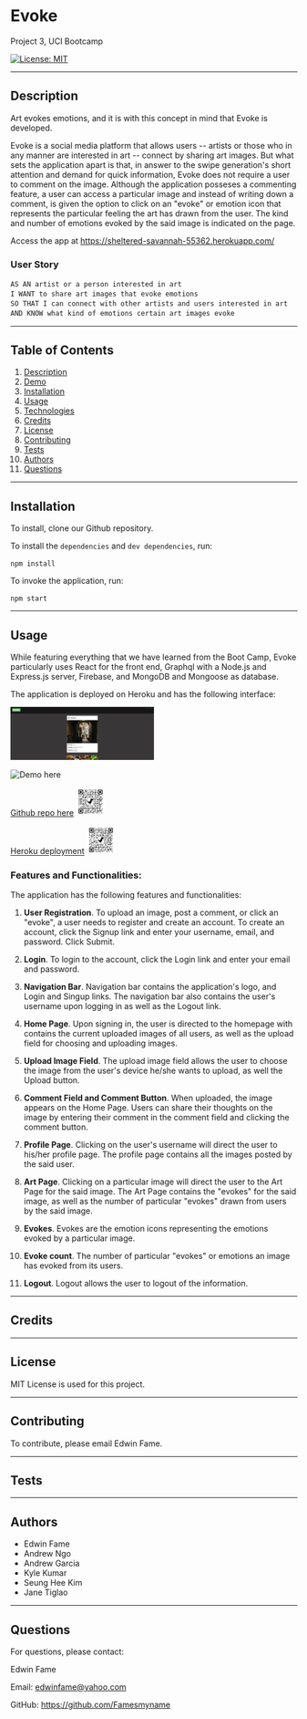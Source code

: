# Evoke
Project 3, UCI Bootcamp

[![License: MIT](https://img.shields.io/badge/License-MIT-yellow.svg)](https://opensource.org/licenses/MIT)

---
## Description

Art evokes emotions, and it is with this concept in mind that Evoke is developed. 

Evoke is a social media platform that allows users -- artists or those who in any manner are interested in art -- connect by sharing art images. But what sets the application apart is that, in answer to the swipe generation's short attention and demand for quick information, Evoke does not require a user to comment on the image. Although the application posseses a commenting feature, a user can access a particular image and instead of writing down a comment, is given the option to click on an "evoke" or emotion icon that represents the particular feeling the art has drawn from the user. The kind and number of emotions evoked by the said image is indicated on the page.

Access the app at https://sheltered-savannah-55362.herokuapp.com/


### User Story
```md
AS AN artist or a person interested in art
I WANT to share art images that evoke emotions
SO THAT I can connect with other artists and users interested in art
AND KNOW what kind of emotions certain art images evoke
```

---

## Table of Contents
1. [Description](#description)
2. [Demo](#demo)
3. [Installation](#installation)
4. [Usage](#usage)
5. [Technologies](#technologies)
6. [Credits](#credits)
7. [License](#license)
8. [Contributing](#contributing)
9. [Tests](#tests)
10. [Authors](#authors)
11. [Questions](#questions)

---
## Installation

To install, clone our Github repository.

To install the `dependencies` and `dev dependencies`, run: 
```
npm install
```

To invoke the application, run:
```
npm start
```

---

## Usage

While featuring everything that we have learned from the Boot Camp, Evoke particularly uses React for the front end, Graphql with a Node.js and Express.js server, Firebase, and MongoDB and Mongoose as database.

The application is deployed on Heroku and has the following interface:

<img src="./images/evoke-mainpage-image.jpg" alt="evoke-app-mainpage" width="50%"></img>

![Demo here](./images/evoke-app-demo.gif) 

[Github repo here](https://github.com/aagarc9/Art-Collection)       <img src="./images/arcCollectionGitHubRepoQRcode.png" width="10%">

[Heroku deployment](https://sheltered-savannah-55362.herokuapp.com/) <img src="./images/qrcode_sheltered-savannah-55362.herokuapp.com.png" width="10%">


### Features and Functionalities:

The application has the following features and functionalities:

1. **User Registration**. To upload an image, post a comment, or click an "evoke", a user needs to register and create an account. To create an account, click the Signup link and enter your username, email, and password. Click Submit.

2. **Login**. To login to the account, click the Login link and enter your email and password.

3. **Navigation Bar**. Navigation bar contains the application's logo, and Login and Singup links. The navigation bar also contains the user's username upon logging in as well as the Logout link.

4. **Home Page**. Upon signing in, the user is directed to the homepage with contains the current uploaded images of all users, as well as the upload field for choosing and uploading images. 

5. **Upload Image Field**. The upload image field allows the user to choose the image from the user's device he/she wants to upload, as well the Upload button. 

6. **Comment Field and Comment Button**. When uploaded, the image appears on the Home Page. Users can share their thoughts on the image by entering their comment in the comment field and clicking the comment button.

7. **Profile Page**. Clicking on the user's username will direct the user to his/her profile page. The profile page contains all the images posted by the said user. 

7. **Art Page**. Clicking on a particular image will direct the user to the Art Page for the said image. The Art Page contains the "evokes" for the said image, as well as the number of particular "evokes" drawn from users by the said image.

8. **Evokes**. Evokes are the emotion icons representing the emotions evoked by a particular image.

9. **Evoke count**. The number of particular "evokes" or emotions an image has evoked from its users. 

10. **Logout**. Logout allows the user to logout of the information.

---
## Credits

---

## License
MIT License is used for this project. 

---
## Contributing
To contribute, please email Edwin Fame. 

---
## Tests

---


## Authors
* Edwin Fame
* Andrew Ngo
* Andrew Garcia
* Kyle Kumar
* Seung Hee Kim
* Jane Tiglao

---


## Questions
For questions, please contact:

Edwin Fame

Email: edwinfame@yahoo.com 

GitHub: https://github.com/Famesmyname
